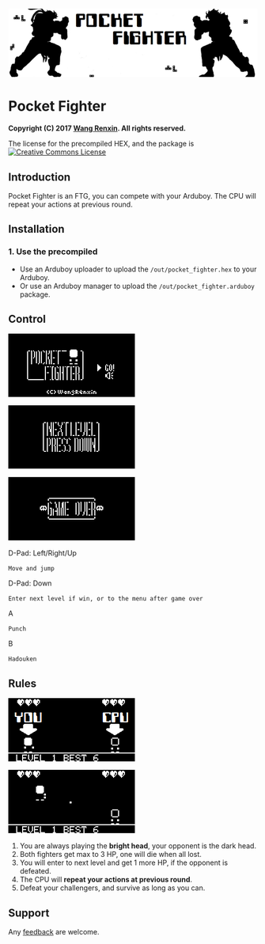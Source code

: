 ![](docs/banner.png)

# Pocket Fighter

**Copyright (C) 2017 [Wang Renxin](https://github.com/paladin-t/). All rights reserved.**

The license for the precompiled HEX, and the package is <a rel="license" href="http://creativecommons.org/licenses/by-sa/4.0/"><img alt="Creative Commons License" style="border-width:0" src="https://i.creativecommons.org/l/by-sa/4.0/80x15.png" /></a>

## Introduction

Pocket Fighter is an FTG, you can compete with your Arduboy. The CPU will repeat your actions at previous round.

## Installation

### 1. Use the precompiled

* Use an Arduboy uploader to upload the `/out/pocket_fighter.hex` to your Arduboy.
* Or use an Arduboy manager to upload the `/out/pocket_fighter.arduboy` package.

## Control

![](docs/menu1.png)

![](docs/win1.png)

![](docs/lose1.png)

D-Pad: Left/Right/Up

	Move and jump

D-Pad: Down

	Enter next level if win, or to the menu after game over

A

	Punch

B

	Hadouken

## Rules

![](docs/fight1.png)

![](docs/fight2.png)

1. You are always playing the **bright head**, your opponent is the dark head.
2. Both fighters get max to 3 HP, one will die when all lost.
3. You will enter to next level and get 1 more HP, if the opponent is defeated.
4. The CPU will **repeat your actions at previous round**.
5. Defeat your challengers, and survive as long as you can.

## Support

Any [feedback](mailto:hellotony521@qq.com) are welcome.
